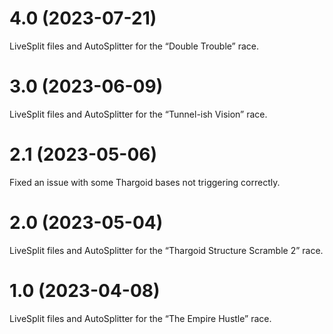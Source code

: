 # 4.0 (2023-07-21)
LiveSplit files and AutoSplitter for the “Double Trouble” race.

# 3.0 (2023-06-09)
LiveSplit files and AutoSplitter for the “Tunnel-ish Vision” race.

# 2.1 (2023-05-06)
Fixed an issue with some Thargoid bases not triggering correctly.

# 2.0 (2023-05-04)

LiveSplit files and AutoSplitter for the “Thargoid Structure Scramble 2” race.

# 1.0 (2023-04-08)

LiveSplit files and AutoSplitter for the “The Empire Hustle” race.
